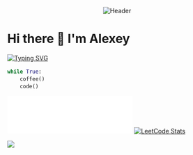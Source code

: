 <p align="center">
    <img src="https://aabarabanov.github.io/assets/header.svg" alt="Header">
</p>

# Hi there 👋 I'm Alexey

[![Typing SVG](https://readme-typing-svg.herokuapp.com?color=%2336BCF7&lines=Python+Backend+Developer&repeat=False)](https://git.io/typing-svg)

```python
while True:
    coffee()
    code()
```

  <div align="center>
    <a href="https://aabarabanov.github.io">
      <img src="assets/banner.svg" alt="Banner" style="width: 57%;"> 
    </a>
    <a href="https://leetcode.com/giNEOnugbm">
      <img src="https://leetcard.jacoblin.cool/giNEOnugbm" alt="LeetCode Stats" style="width: 42%;"> 
    </a>
  </div>

![](https://komarev.com/ghpvc/?username=AABarabanov)
